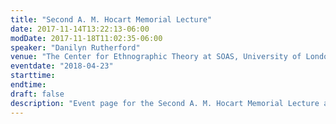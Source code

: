 ```yaml
---
title: "Second A. M. Hocart Memorial Lecture"
date: 2017-11-14T13:22:13-06:00
modDate: 2017-11-18T11:02:35-06:00
speaker: "Danilyn Rutherford"
venue: "The Center for Ethnographic Theory at SOAS, University of London"
eventdate: "2018-04-23"
starttime:
endtime:
draft: false
description: "Event page for the Second A. M. Hocart Memorial Lecture at SOAS by Danilyn Rutherford, 23 April 2018"
---
```


